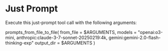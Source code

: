 # Just Prompt

Execute this just-prompt tool call with the following arguments:

prompts_from_file_to_file(
    from_file = $ARGUMENTS,
    models = "openai:o3-mini, anthropic:claude-3-7-sonnet-20250219:4k, gemini:gemini-2.0-flash-thinking-exp"
    output_dir = $ARGUMENTS
)
